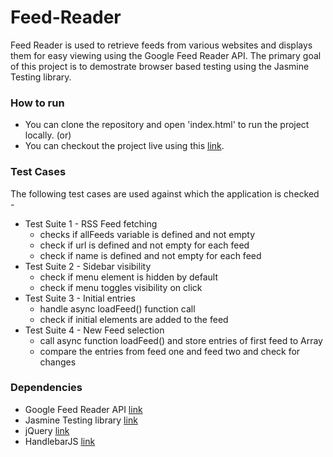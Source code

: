 # Feed-Reader
Feed Reader is used to retrieve feeds from various websites and displays them for easy viewing using the Google Feed Reader API. The primary goal of this project is to demostrate browser based testing using the Jasmine Testing library. 

### How to run
* You can clone the repository and open 'index.html' to run the project locally. (or)
* You can checkout the project live using this [link](https://fatehak.github.io/Feed-Reader/).

### Test Cases
The following test cases are used against which the application is checked -
* Test Suite 1 - RSS Feed fetching
  * checks if allFeeds variable is defined and not empty
  * check if url is defined and not empty for each feed
  * check if name is defined and not empty for each feed
* Test Suite 2 - Sidebar visibility
  * check if menu element is hidden by default
  * check if menu toggles visibility on click
* Test Suite 3 - Initial entries
  * handle async loadFeed() function call
  * check if initial elements are added to the feed
* Test Suite 4 - New Feed selection
  * call async function loadFeed() and store entries of first feed to Array
  * compare the entries from feed one and feed two and check for changes

### Dependencies
* Google Feed Reader API [link](http://google.com/jsapi)
* Jasmine Testing library [link](https://jasmine.github.io/pages/getting_started.html)
* jQuery [link](http://ajax.googleapis.com/ajax/libs/jquery/2.1.1/jquery.min.js)
* HandlebarJS [link](http://cdn.jsdelivr.net/handlebarsjs/2.0.0/handlebars.min.js)
